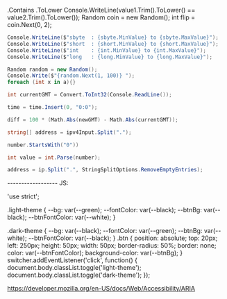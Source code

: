 .Contains .ToLower
Console.WriteLine(value1.Trim().ToLower() == value2.Trim().ToLower());
Random coin = new Random();
int flip = coin.Next(0, 2);

```csharp
Console.WriteLine($"sbyte  : {sbyte.MinValue} to {sbyte.MaxValue}");
Console.WriteLine($"short  : {short.MinValue} to {short.MaxValue}");
Console.WriteLine($"int    : {int.MinValue} to {int.MaxValue}");
Console.WriteLine($"long   : {long.MinValue} to {long.MaxValue}");
```

```csharp
Random random = new Random();
Console.Write($"{random.Next(1, 100)} ");
foreach (int x in a){}
```

```csharp
int currentGMT = Convert.ToInt32(Console.ReadLine());
```

```csharp
time = time.Insert(0, "0:0");
```

```csharp
diff = 100 * (Math.Abs(newGMT) - Math.Abs(currentGMT));
```

```csharp
string[] address = ipv4Input.Split(".");
```

```csharp
number.StartsWith("0")) 
```

```csharp
int value = int.Parse(number);
```

```csharp
address = ip.Split(".", StringSplitOptions.RemoveEmptyEntries);
```

------------------ JS:

'use strict';


.light-theme {
  --bg: var(--green);
  --fontColor: var(--black);
  --btnBg: var(--black);
  --btnFontColor: var(--white);
}

.dark-theme {
  --bg: var(--black);
  --fontColor: var(--green);
  --btnBg: var(--white);
  --btnFontColor: var(--black);
}
.btn {
  position: absolute;
  top: 20px;
  left: 250px;
  height: 50px;
  width: 50px;
  border-radius: 50%;
  border: none;
  color: var(--btnFontColor);
  background-color: var(--btnBg);
}
switcher.addEventListener('click', function() {
    document.body.classList.toggle('light-theme');
    document.body.classList.toggle('dark-theme');
});

https://developer.mozilla.org/en-US/docs/Web/Accessibility/ARIA

